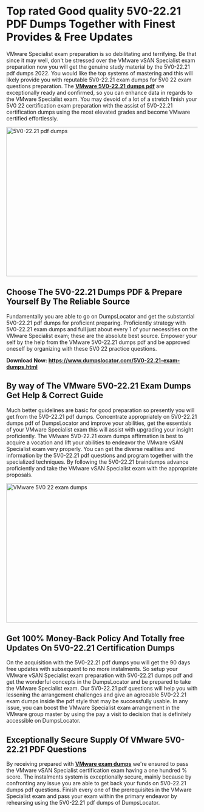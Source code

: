 <h1><strong>Top rated Good quality 5V0-22.21 PDF Dumps Together with Finest Provides &amp; Free Updates</strong></h1>
<p>VMware Specialist exam preparation is so debilitating and terrifying. Be that since it may well, don't be stressed over the VMware vSAN Specialist exam preparation now you will get the genuine study material by the 5V0-22.21 pdf dumps 2022. You would like the top systems of mastering and this will likely provide you with reputable 5V0-22.21 exam dumps for 5V0 22 exam questions preparation. The <strong><a href="https://www.dumpslocator.com/5V0-22.21-exam-dumps.html">VMware 5V0-22.21 dumps pdf</a></strong> are exceptionally ready and confirmed, so you can enhance data in regards to the VMware Specialist exam. You may devoid of a lot of a stretch finish your 5V0 22 certification exam preparation with the assist of 5V0-22.21 certification dumps using the most elevated grades and become VMware certified effortlessly.</p>
<p><img src="https://i.ibb.co/SKhFh8d/Pastel-Purple-Computer-UI-Class-Syllabus-Education-Presentation.png" alt="5V0-22.21 pdf dumps" width="700" height="393" /></p>
<h2><strong>Choose The 5V0-22.21 Dumps PDF &amp; Prepare Yourself By The Reliable Source</strong></h2>
<p>Fundamentally you are able to go on DumpsLocator and get the substantial 5V0-22.21 pdf dumps for proficient preparing. Proficiently strategy with 5V0-22.21 exam dumps and full just about every 1 of your necessities on the VMware Specialist exam; these are the absolute best source. Empower your self by the help from the VMware 5V0-22.21 dumps pdf and be approved oneself by organizing with these 5V0 22 practice questions.</p>
<p><strong>Download Now: <a href="https://www.dumpslocator.com/5V0-22.21-exam-dumps.html">https://www.dumpslocator.com/5V0-22.21-exam-dumps.html</a></strong></p>
<h2><strong>By way of The VMware 5V0-22.21 Exam Dumps Get Help &amp; Correct Guide</strong></h2>
<p>Much better guidelines are basic for good preparation so presently you will get from the 5V0-22.21 pdf dumps. Concentrate appropriately on 5V0-22.21 dumps pdf of DumpsLocator and improve your abilities, get the essentials of your VMware Specialist exam this will assist with upgrading your insight proficiently. The VMware 5V0-22.21 exam dumps affirmation is best to acquire a vocation and lift your abilities to endeavor the VMware vSAN Specialist exam very properly. You can get the diverse realities and information by the 5V0-22.21 pdf questions and program together with the specialized techniques. By following the 5V0-22.21 braindumps advance proficiently and take the VMware vSAN Specialist exam with the appropriate proposals.</p>
<p><a href="https://www.dumpslocator.com/5V0-22.21-exam-dumps.html"><img src="https://i.ibb.co/NtZbgjG/Blue-and-White-Medical-Dental-Clinic-Facebook-Ad.png" alt="VMware 5V0 22 exam dumps" width="700" height="367" /></a></p>
<h2><strong>Get 100% Money-Back Policy And Totally free Updates On 5V0-22.21 Certification Dumps</strong></h2>
<p>On the acquisition with the 5V0-22.21 pdf dumps you will get the 90 days free updates with subsequent to no more instalments. So setup your VMware vSAN Specialist exam preparation with 5V0-22.21 dumps pdf and get the wonderful concepts in the DumpsLocator and be prepared to take the VMware Specialist exam. Our 5V0-22.21 pdf questions will help you with lessening the arrangement challenges and give an agreeable 5V0-22.21 exam dumps inside the pdf style that may be successfully usable. In any issue, you can boost the VMware Specialist exam arrangement in the VMware group master by using the pay a visit to decision that is definitely accessible on DumpsLocator.</p>
<h2><strong>Exceptionally Secure Supply Of VMware 5V0-22.21 PDF Questions</strong></h2>
<p>By receiving prepared with <strong><a href="https://www.dumpslocator.com/vmware-exams.html">VMware exam dumps</a></strong> we're ensured to pass the VMware vSAN Specialist certification exam having a one hundred % score. The instalments system is exceptionally secure, mainly because by confronting any issue you are able to get back your funds on 5V0-22.21 dumps pdf questions. Finish every one of the prerequisites in the VMware Specialist exam and pass your exam within the primary endeavor by rehearsing using the 5V0-22.21 pdf dumps of DumpsLocator.</p>
